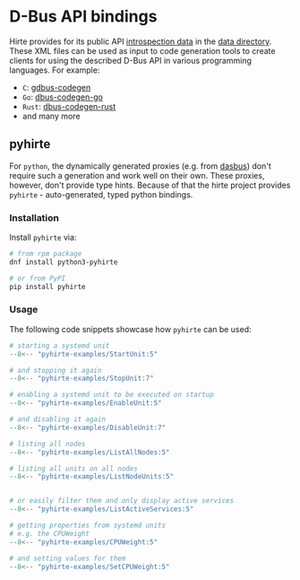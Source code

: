 <!-- markdownlint-disable-file MD041 -->
# D-Bus API bindings

Hirte provides for its public API
[introspection data](https://dbus.freedesktop.org/doc/dbus-specification.html#introspection-format) in the
[data directory](https://github.com/containers/hirte/tree/main/data). These XML files can be used as input to code
generation tools to create clients for using the described D-Bus API in various programming languages.
For example:

- `C`: [gdbus-codegen](https://developer-old.gnome.org/gio/stable/gdbus-codegen.html)
- `Go`: [dbus-codegen-go](https://github.com/amenzhinsky/dbus-codegen-go)
- `Rust`: [dbus-codegen-rust](https://crates.io/crates/dbus-codegen)
- and many more

## pyhirte

For `python`, the dynamically generated proxies (e.g. from [dasbus](https://github.com/rhinstaller/dasbus)) don't
require such a generation and work well on their own. These proxies, however, don't provide type hints. Because of that
the hirte project provides `pyhirte` - auto-generated, typed python bindings.

### Installation

Install `pyhirte` via:

```bash
# from rpm package
dnf install python3-pyhirte

# or from PyPI
pip install pyhirte
```

### Usage

The following code snippets showcase how `pyhirte` can be used:

```python
# starting a systemd unit
--8<-- "pyhirte-examples/StartUnit:5"

# and stopping it again
--8<-- "pyhirte-examples/StopUnit:7"
```

```python
# enabling a systemd unit to be executed on startup
--8<-- "pyhirte-examples/EnableUnit:5"

# and disabling it again
--8<-- "pyhirte-examples/DisableUnit:7"
```

```python
# listing all nodes
--8<-- "pyhirte-examples/ListAllNodes:5"
```

```python
# listing all units on all nodes
--8<-- "pyhirte-examples/ListNodeUnits:5"


# or easily filter them and only display active services
--8<-- "pyhirte-examples/ListActiveServices:5"
```

```python
# getting properties from systemd units
# e.g. the CPUWeight
--8<-- "pyhirte-examples/CPUWeight:5"

# and setting values for them
--8<-- "pyhirte-examples/SetCPUWeight:5"
```

